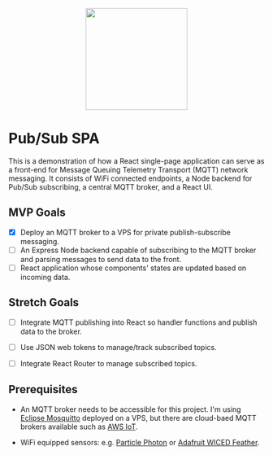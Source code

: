 <p align="center">
<img src="https://github.com/lloydXmas/pubsub-spa/blob/master/icons/react-mosq.png" width=200 />
</p>

# Pub/Sub SPA

This is a demonstration of how a React single-page application can serve as a front-end for Message Queuing Telemetry Transport (MQTT) network messaging. It consists of WiFi connected endpoints, a Node backend for Pub/Sub subscribing, a central MQTT broker, and a React UI.

## MVP Goals
- [x] Deploy an MQTT broker to a VPS for private publish-subscribe messaging.
- [ ] An Express Node backend capable of subscribing to the MQTT broker and parsing messages to send data to the front.
- [ ] React application whose components' states are updated based on incoming data.

## Stretch Goals
- [ ] Integrate MQTT publishing into React so handler functions and publish data to the broker.
- [ ] Use JSON web tokens to manage/track subscribed topics.
- [ ] Integrate React Router to manage subscribed topics.


## Prerequisites
* An MQTT broker needs to be accessible for this project. I'm using [Eclipse Mosquitto](https://mosquitto.org/) deployed on a VPS, but there are cloud-baed MQTT brokers available such as [AWS IoT](https://docs.aws.amazon.com/iot/latest/developerguide/what-is-aws-iot.html).

* WiFi equipped sensors: e.g. [Particle Photon](https://www.particle.io/products/hardware/photon-wifi/) or [Adafruit WICED Feather](https://www.adafruit.com/product/3056).

